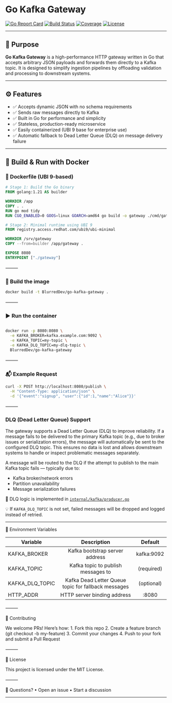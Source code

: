# Go Kafka Gateway

[![Go Report Card](https://goreportcard.com/badge/github.com/BlurredDev/go-kafka-gateway)](https://goreportcard.com/report/github.com/BlurredDev/go-kafka-gateway)
[![Build Status](https://github.com/BlurredDev/go-kafka-gateway/actions/workflows/test.yml/badge.svg?branch=main)](https://github.com/BlurredDev/go-kafka-gateway/actions/workflows/test.yml)
[![Coverage](https://img.shields.io/badge/coverage-100%25-brightgreen)](./coverage.html)
[![License](https://img.shields.io/github/license/BlurredDev/go-kafka-gateway)](https://github.com/BlurredDev/go-kafka-gateway/blob/main/LICENSE)

---

## 🚀 Purpose

**Go Kafka Gateway** is a high-performance HTTP gateway written in Go that accepts arbitrary JSON payloads and forwards them directly to a Kafka topic. It is designed to simplify ingestion pipelines by offloading validation and processing to downstream systems.

---

## ⚙️ Features

- ✅ Accepts dynamic JSON with no schema requirements  
- ✅ Sends raw messages directly to Kafka  
- ✅ Built in Go for performance and simplicity  
- ✅ Stateless, production-ready microservice  
- ✅ Easily containerized (UBI 9 base for enterprise use)  
- ✅ Automatic fallback to Dead Letter Queue (DLQ) on message delivery failure  

---

## 🐳 Build & Run with Docker


### 🧰 Dockerfile (UBI 9-based)
```dockerfile
# Stage 1: Build the Go binary
FROM golang:1.21 AS builder

WORKDIR /app
COPY . .
RUN go mod tidy
RUN CGO_ENABLED=0 GOOS=linux GOARCH=amd64 go build -o gateway ./cmd/gateway

# Stage 2: Minimal runtime using UBI 9
FROM registry.access.redhat.com/ubi9/ubi-minimal

WORKDIR /srv/gateway
COPY --from=builder /app/gateway .

EXPOSE 8080
ENTRYPOINT ["./gateway"]
```
⸻

###  🔨 Build the image

```bash
docker build -t BlurredDev/go-kafka-gateway .
```
⸻
### ▶️ Run the container
```bash

docker run -p 8080:8080 \
  -e KAFKA_BROKER=kafka.example.com:9092 \
  -e KAFKA_TOPIC=my-topic \
  -e KAFKA_DLQ_TOPIC=my-dlq-topic \
  BlurredDev/go-kafka-gateway
```

⸻

### 📬 Example Request
```bash
curl -X POST http://localhost:8080/publish \
  -H "Content-Type: application/json" \
  -d '{"event":"signup", "user":{"id":1,"name":"Alice"}}'
```

⸻

### DLQ (Dead Letter Queue) Support

The gateway supports a Dead Letter Queue (DLQ) to improve reliability. If a message fails to be delivered to the primary Kafka topic (e.g., due to broker issues or serialization errors), the message will automatically be sent to the configured DLQ topic. This ensures no data is lost and allows downstream systems to handle or inspect problematic messages separately.

A message will be routed to the DLQ if the attempt to publish to the main Kafka topic fails — typically due to:
- Kafka broker/network errors
- Partition unavailability
- Message serialization failures

🔎 DLQ logic is implemented in [`internal/kafka/producer.go`](./internal/kafka/producer.go)

💡 If `KAFKA_DLQ_TOPIC` is not set, failed messages will be dropped and logged instead of retried.

---

🔧 Environment Variables

| Variable       | Description                              | Default     |
| -------------- |:-------------------------------------:|:-----------:|
| KAFKA_BROKER   | Kafka bootstrap server address          | kafka:9092  |
| KAFKA_TOPIC    | Kafka topic to publish messages to      | (required)  |
| KAFKA_DLQ_TOPIC| Kafka Dead Letter Queue topic for fallback messages | (optional) |
| HTTP_ADDR      | HTTP server binding address              | :8080       |


⸻

👥 Contributing

We welcome PRs! Here’s how:
	1.	Fork this repo
	2.	Create a feature branch (git checkout -b my-feature)
	3.	Commit your changes
	4.	Push to your fork and submit a Pull Request

⸻

📄 License

This project is licensed under the MIT License.

⸻

💬 Questions?
	•	Open an issue
	•	Start a discussion

----
